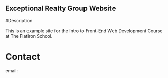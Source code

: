 Exceptional Realty Group Website
---

#Description

This is an example site for the Intro to Front-End Web Development Course at The Flatiron School.

# Contact

email: 